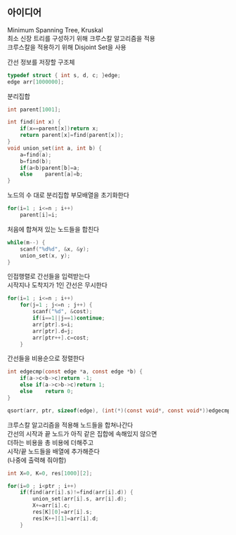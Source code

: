 ## 아이디어
Minimum Spanning Tree, Kruskal  
최소 신장 트리를 구성하기 위해 크루스칼 알고리즘을 적용  
크루스칼을 적용하기 위해 Disjoint Set을 사용  
  
간선 정보를 저장할 구조체
```c
typedef struct { int s, d, c; }edge;
edge arr[1000000];
```
분리집합
```c
int parent[1001];

int find(int x) {
	if(x==parent[x])return x;
	return parent[x]=find(parent[x]);
}
void union_set(int a, int b) {
	a=find(a);
	b=find(b);
	if(a<b)parent[b]=a;
	else	parent[a]=b;
}
```
노드의 수 대로 분리집합 부모배열을 초기화한다
```c
for(i=1 ; i<=n ; i++)
	parent[i]=i;
```
처음에 합쳐져 있는 노드들을 합친다
```c
while(m--) {
	scanf("%d%d", &x, &y);
	union_set(x, y);
}
```
인접행렬로 간선들을 입력받는다  
시작지나 도착지가 1인 간선은 무시한다
```c
for(i=1 ; i<=n ; i++)
	for(j=1 ; j<=n ; j++) {
		scanf("%d", &cost);
		if(i==1||j==1)continue;
		arr[ptr].s=i;
		arr[ptr].d=j;
		arr[ptr++].c=cost;
	}
```
간선들을 비용순으로 정렬한다
```c
int edgecmp(const edge *a, const edge *b) { 
	if(a->c<b->c)return -1;
	else if(a->c>b->c)return 1;
	else	return 0;
}

qsort(arr, ptr, sizeof(edge), (int(*)(const void*, const void*))edgecmp);
```
크루스칼 알고리즘을 적용해 노드들을 합쳐나간다  
간선의 시작과 끝 노드가 아직 같은 집합에 속해있지 않으면  
더하는 비용을 총 비용에 더해주고  
시작/끝 노드들을 배열에 추가해준다  
(나중에 출력해 줘야함)
```c
int X=0, K=0, res[1000][2];

for(i=0 ; i<ptr ; i++)
	if(find(arr[i].s)!=find(arr[i].d)) {
		union_set(arr[i].s, arr[i].d);
		X+=arr[i].c;
		res[K][0]=arr[i].s;
		res[K++][1]=arr[i].d;
	}
```
